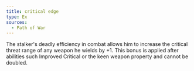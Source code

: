```yaml
---
title: critical edge
type: Ex
sources:
  - Path of War
---
```


The stalker's deadly efficiency in combat allows him to increase the critical threat range of any weapon he wields by +1. This bonus is applied after abilities such Improved Critical or the keen weapon property and cannot be doubled.
